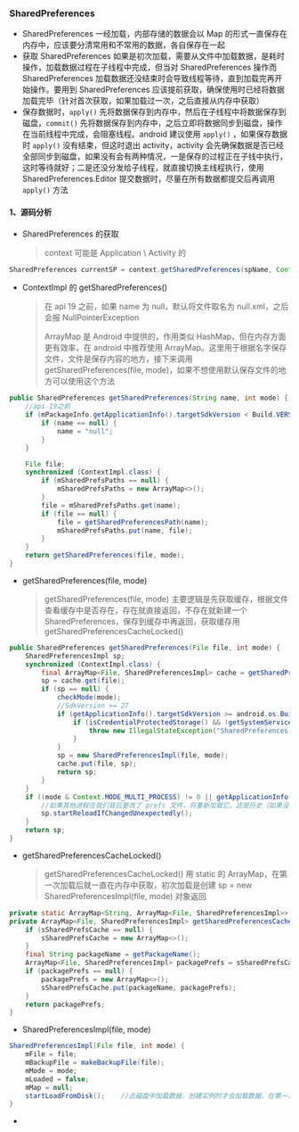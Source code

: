 ### SharedPreferences

- SharedPreferences 一经加载，内部存储的数据会以 Map 的形式一直保存在内存中，应该要分清常用和不常用的数据，各自保存在一起
- 获取 SharedPreferences 如果是初次加载，需要从文件中加载数据，是耗时操作，加载数据过程在子线程中完成，但当对 SharedPreferences 操作而 SharedPreferences 加载数据还没结束时会导致线程等待，直到加载完再开始操作。要用到 SharedPreferences 应该提前获取，确保使用时已经将数据加载完毕（针对首次获取，如果加载过一次，之后直接从内存中获取）
- 保存数据时，`apply()` 先将数据保存到内存中，然后在子线程中将数据保存到磁盘，`commit()` 先将数据保存到内存中，之后立即将数据同步到磁盘，操作在当前线程中完成，会阻塞线程。android 建议使用 `apply()` ，如果保存数据时 `apply()` 没有结束，但这时退出 activity，activity 会先确保数据是否已经全部同步到磁盘，如果没有会有两种情况，一是保存的过程正在子线中执行，这时等待就好；二是还没分发给子线程，就直接切换主线程执行，使用 SharedPreferences.Editor 提交数据时，尽量在所有数据都提交后再调用 `apply()` 方法

#### 1、源码分析

- SharedPreferences 的获取

  > context 可能是 Application \ Activity 的

```java
SharedPreferences currentSP = context.getSharedPreferences(spName, Context.MODE_PRIVATE);
```

- ContextImpl 的 getSharedPreferences()

  > 在 api 19 之前，如果 name 为 null，默认将文件取名为 null.xml，之后会报 NullPointerException
  >
  > ArrayMap 是 Android 中提供的，作用类似 HashMap，但在内存方面更有效率，在 android 中推荐使用 ArrayMap。这里用于根据名字保存文件，文件是保存内容的地方，接下来调用 getSharedPreferences(file, mode)，如果不想使用默认保存文件的地方可以使用这个方法

```java
public SharedPreferences getSharedPreferences(String name, int mode) {
    //api 19之前
    if (mPackageInfo.getApplicationInfo().targetSdkVersion < Build.VERSION_CODES.KITKAT) {
        if (name == null) {
            name = "null";
        }
    }

    File file;
    synchronized (ContextImpl.class) {
        if (mSharedPrefsPaths == null) {
            mSharedPrefsPaths = new ArrayMap<>();
        }
        file = mSharedPrefsPaths.get(name);
        if (file == null) {
            file = getSharedPreferencesPath(name);
            mSharedPrefsPaths.put(name, file);
        }
    }
    return getSharedPreferences(file, mode);
}
```

- getSharedPreferences(file, mode)

  > getSharedPreferences(file, mode) 主要逻辑是先获取缓存，根据文件查看缓存中是否存在，存在就直接返回，不存在就新建一个 SharedPreferences，保存到缓存中再返回，获取缓存用 getSharedPreferencesCacheLocked()

```java
public SharedPreferences getSharedPreferences(File file, int mode) {
    SharedPreferencesImpl sp;
    synchronized (ContextImpl.class) {
        final ArrayMap<File, SharedPreferencesImpl> cache = getSharedPreferencesCacheLocked();	//获取缓存
        sp = cache.get(file);
        if (sp == null) {
            checkMode(mode);
            //SdkVersion >= 27
            if (getApplicationInfo().targetSdkVersion >= android.os.Build.VERSION_CODES.O) {
                if (isCredentialProtectedStorage() && !getSystemService(UserManager.class).isUserUnlockingOrUnlocked(UserHandle.myUserId())) {
                    throw new IllegalStateException("SharedPreferences in credential encrypted " + "storage are not available until after user is unlocked");
                }
            }
            sp = new SharedPreferencesImpl(file, mode);
            cache.put(file, sp);
            return sp;
        }
    }
    if ((mode & Context.MODE_MULTI_PROCESS) != 0 || getApplicationInfo().targetSdkVersion < android.os.Build.VERSION_CODES.HONEYCOMB) {
        //如果其他进程在我们背后更改了 prefs 文件，将重新加载它。这是历史（如果没有记录的话）行为
        sp.startReloadIfChangedUnexpectedly();
    }
    return sp;
}
```

- getSharedPreferencesCacheLocked()

  > getSharedPreferencesCacheLocked() 用 static 的 ArrayMap，在第一次加载后就一直在内存中获取，初次加载是创建 sp = new SharedPreferencesImpl(file, mode) 对象返回

```java
private static ArrayMap<String, ArrayMap<File, SharedPreferencesImpl>> sSharedPrefsCache;
private ArrayMap<File, SharedPreferencesImpl> getSharedPreferencesCacheLocked() {
    if (sSharedPrefsCache == null) {
        sSharedPrefsCache = new ArrayMap<>();
    }
    final String packageName = getPackageName();
    ArrayMap<File, SharedPreferencesImpl> packagePrefs = sSharedPrefsCache.get(packageName);
    if (packagePrefs == null) {
        packagePrefs = new ArrayMap<>();
        sSharedPrefsCache.put(packageName, packagePrefs);
    }
    return packagePrefs;
}
```

- SharedPreferencesImpl(file, mode)

```java
SharedPreferencesImpl(File file, int mode) {
    mFile = file;
    mBackupFile = makeBackupFile(file);
    mMode = mode;
    mLoaded = false;
    mMap = null;
    startLoadFromDisk();	//去磁盘中加载数据，创建实例时才会加载数据，在第一次获取的时候才会去磁盘中加载数据
}
```

- 